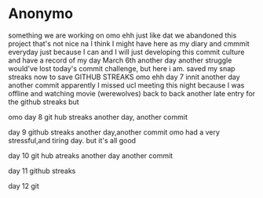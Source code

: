 # Anonymo
something we are working on
omo ehh 
just like dat
we abandoned this project 
that's not nice na
I think I might have here as my diary
and cmmmit everyday
just because 
I can
and I will
just developing 
this commit
culture and have a record of my day
March 6th
another day
another struggle
would've lost today's commit challenge,
but here i am.
saved my snap streaks
now to save GITHUB STREAKS
omo ehh
day 7 innit
another day 
another commit
apparently  I missed ucl meeting  this night 
because  I was offline and watching movie (werewolves)
back to back
another late entry 
for the github streaks 
but 

omo
day 8
git hub streaks
another day, another commit

day 9
github streaks
another day,another commit
omo
had a very stressful,and tiring day.
but it's all good

day 10
git hub atreaks
another day another commit

day 11
github streaks 

day 12
git
